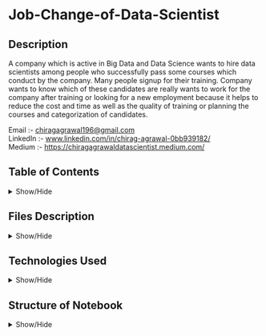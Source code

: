 # Job-Change-of-Data-Scientist
## Description
A company which is active in Big Data and Data Science wants to hire data scientists among people who successfully pass some courses which conduct by the                          company. Many people signup for their training. Company wants to know which of these candidates are really wants to work for the company after training or                          looking for a new employment because it helps to reduce the cost and time as well as the quality of training or planning the courses and categorization of                          candidates.

Email :- chiragagrawal196@gmail.com <br>
LinkedIn :- www.linkedin.com/in/chirag-agrawal-0bb939182/ <br>
Medium :- https://chiragagrawaldatascientist.medium.com/ <br>

## Table of Contents
<details>
<summary>Show/Hide</summary>
<br>

1. [ Files Description ](#File_Description)
2. [ Technologies used ](#Technologies_Used)
3. [ Structure of Notebook ](#Structure_of_Notebook)
</details>

## Files Description
<details>
 <a name="File_Description"></a>
 <summary>Show/Hide</summary>
 <br>
- <strong> aug_train.csv </strong> :-  The initial training data I downloaded from Kaggle.com. <br>
- <strong> Cleaning_and_MICE_Imputation.csv </strong> :- Here I have cleaned the data, cleaned some human error, Label Encoded the data and performed Missing Value Imputation which is a multiple                                          column imputation nd it is generally better than single column imputation.<br>
- <strong> cleaned_train_data.csv </strong> :-  Cleaned aug_train data after MICE Imputation used for missing value imputation<br>

- <strong> X.csv </strong> :-        After splitting training data into X and y, I converted X part into csv format. This includes all the independent features(columns).<br>
- <strong> y.csv </strong> :-        After splitting training data into X and y, I converted y part into csv format. This includes dependent feature(target column).<br>
- <strong> X_train.csv </strong> :-  X is divided into two parts one part is X_train which includes the 75% of X data for training the model.<br>
- <strong> X_test.csv </strong>  :-  X is divided into two parts another part is X_test which includes the 25% of X data for validating the model.<br>
- <strong> y_train.csv </strong> :-  y is divided into two parts one part is y_train which includes the 75% of y data for training the model.<br>
- <strong> y_test.csv </strong>  :-  y is divided into two parts another part is y_test which includes the 25% of y data for validating the model.<br>

 * Model is fitted on train data i.e. X_train and X_test, using this train data, model tries to find the best score depending on the model and the hyperparameters of the model 
 * Later Model performance is checked on the validation set i.e. X_test and y_test and compared with the result of Training data (data that was fitted in model) 
 
 - <strong> Solving Class Imbalance via SVMSmote and Model Implementation.ipynb </strong> :- This ipynb file solves the class imbalance Problem using SVMSmote which is a variant                                                                                              of Smote but with a working of SVM. After applying SVMSmote, I implemented the                                                                                                    EasyEnsembleClassifier Machine Learning Model from imblearn library. This                                                                                                        Classification model too can also perform oversampling/undersampling. 
 - <strong> X_svm_smote.csv </strong> :- This is similar to X.csv but after applying SVMSmote <br>
 - <strong> y_svm_smote.csv </strong> :- This is similar to y.csv but after applying SVMSmote <br>
 - <strong> X_train_svm_smote.csv </strong> :- This is similar to X_train.csv but after applying SVMSmote means it is an oversampled data <br>
 - <strong> X_test_svm_smote.csv </strong> :- This is similar to X_test.csv but after applying SVMSmote means it is an oversampled data <br>
 - <strong> y_train_svm_smote.csv </strong> :- This is similar to y_train.csv but after applying SVMSmote means it is an oversampled data <br>
 - <strong> y_test_svm_smote.csv </strong> :- This is similar to y_test.csv but after applying SVMSmote means it is an oversampled data <br>
 - <strong> svm_smote_spplied_train_data.csv </strong> :- After applying SVMSmote and joing X_svm_smote & y_svm_smote we get a new dataframe which is saved as csv <br>
 </details>
 
## Technologies Used
<details> 
 <a name="Technologies_Used"></a>
 <summary>Show/Hide</summary>
1. Python <br>
2. NumPy <br>
3. MatplotLib <br>
4. Seaborn <br>
5. scikit-learn <br>
6. imblearn <br>
7. eli5 (for Feature Importance of model) <br>
8. pickle <br>
</details>

## Structure of Notebook
<details>
 <a name="Structure_of_Notebook"></a>
 <summary>Show/Hide</summary>
1. Cleaning and MICE Imputation<br>
   - 1.1 Imports<br>
   - 1.2 Deleting unwanted columns<br>
   - 1.3 Cleaning Human error<br>
   - 1.4 Checking for nulls
   - 1.5 Label Encoding data and joining the preprocessed data & Training data<br>
   - 1.6 Missing Value Imputation using MICE.<br>
   - 1.7 Saving Cleaned structured data in csv format as cleaned_train_data.csv file.<br>
   - 1.8 Saving Structured Dataset as a CSV<br>
2. Solving Class Imbalance via SVMSmote and Model Implementation <br>
   - 2.1 Import Libraries <br>
   - 2.2 Importing cleaned_train_data.csv file <br>
   - 2.3 Checking for nulls <br>
   - 2.4 Checking for class imbalance <br>
   - 2.5 Checking intercorrealtion issue using Heatmap <br>
   - 2.6 Splitting into X and y and later standardizing it <br>
   - 2.7 Applying SVMSmote and again checking the class imbalance <br>
   - 2.8 Defining some functions for evaluating Machine Learning Model <br>
   - 2.9 Applying EasyEnsembleClassifier Machine Learning Model <br>
   - 2.10 Printing f1 score and Feature Importance according to the model using permutation importance of eli5 library <br>
   - 2.11 Pickling the Model <br>

 
